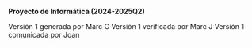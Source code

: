 **Proyecto de Informática (2024-2025Q2)**

Versión 1 generada por Marc C
Versión 1 verificada por Marc J
Versión 1 comunicada por Joan
